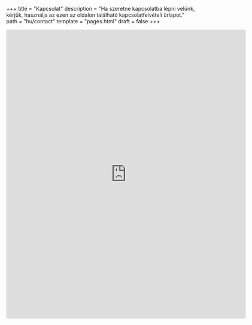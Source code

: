 +++
title = "Kapcsolat"
description = "Ha szeretne kapcsolatba lépni velünk, kérjük, használja az ezen az oldalon található kapcsolatfelvételi űrlapot."
path = "hu/contact"
template = "pages.html"
draft = false
+++

<p style="height: 970px;">
<iframe src="https://docs.google.com/forms/d/e/1FAIpQLScwu-dH2l0MKmlQwPIso4-Mjyn532xitoABQBSizflK-D8zGg/viewform?embedded=true" width="640" height="774" frameborder="0" marginheight="0" marginwidth="0">Betöltés…</iframe>
</p>
